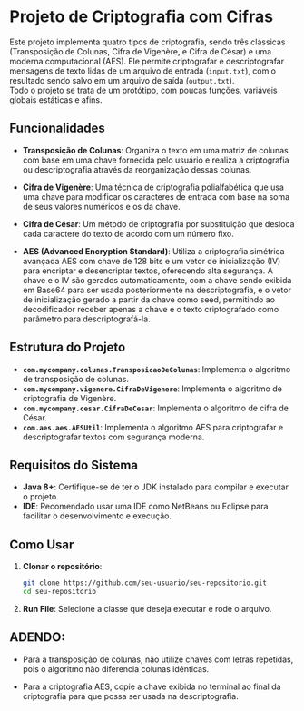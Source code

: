 
# Projeto de Criptografia com Cifras

Este projeto implementa quatro tipos de criptografia, sendo três clássicas (Transposição de Colunas, Cifra de Vigenère, e Cifra de César) e uma moderna computacional (AES). Ele permite criptografar e descriptografar mensagens de texto lidas de um arquivo de entrada (`input.txt`), com o resultado sendo salvo em um arquivo de saída (`output.txt`).
<br>
Todo o projeto se trata de um protótipo, com poucas funções, variáveis globais estáticas e afins.

## Funcionalidades

- **Transposição de Colunas**: Organiza o texto em uma matriz de colunas com base em uma chave fornecida pelo usuário e realiza a criptografia ou descriptografia através da reorganização dessas colunas.
  
- **Cifra de Vigenère**: Uma técnica de criptografia polialfabética que usa uma chave para modificar os caracteres de entrada com base na soma de seus valores numéricos e os da chave.
  
- **Cifra de César**: Um método de criptografia por substituição que desloca cada caractere do texto de acordo com um número fixo.

- **AES (Advanced Encryption Standard)**: Utiliza a criptografia simétrica avançada AES com chave de 128 bits e um vetor de inicialização (IV) para encriptar e desencriptar textos, oferecendo alta segurança. A chave e o IV são gerados automaticamente, com a chave sendo exibida em Base64 para ser usada posteriormente na descriptografia, e o vetor de inicialização gerado a partir da chave como seed, permitindo ao decodificador receber apenas a chave e o texto criptografado como parâmetro para descriptografá-la.

## Estrutura do Projeto

- **`com.mycompany.colunas.TransposicaoDeColunas`**: Implementa o algoritmo de transposição de colunas.
- **`com.mycompany.vigenere.CifraDeVigenere`**: Implementa o algoritmo de criptografia de Vigenère.
- **`com.mycompany.cesar.CifraDeCesar`**: Implementa o algoritmo de cifra de César.
- **`com.aes.aes.AESUtil`**: Implementa o algoritmo AES para criptografar e descriptografar textos com segurança moderna.

## Requisitos do Sistema

- **Java 8+**: Certifique-se de ter o JDK instalado para compilar e executar o projeto.
- **IDE**: Recomendado usar uma IDE como NetBeans ou Eclipse para facilitar o desenvolvimento e execução.

## Como Usar

1. **Clonar o repositório**:
   ```bash
   git clone https://github.com/seu-usuario/seu-repositorio.git
   cd seu-repositorio
   ```

2. **Run File**:
   Selecione a classe que deseja executar e rode o arquivo.

## ADENDO:
- Para a transposição de colunas, não utilize chaves com letras repetidas, pois o algoritmo não diferencia colunas idênticas.
  
- Para a criptografia AES, copie a chave exibida no terminal ao final da criptografia para que possa ser usada na descriptografia.
